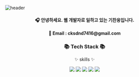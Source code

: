 ![header](https://capsule-render.vercel.app/api?type=waving&color=A3DCBE&height=200&section=header&text=Chanung's%20Github!&fontSize=35&fontAlignY=35&fontColor=f7f5f5)

<div align="center">

#### 🎧 안녕하세요. 웹 개발자로 일하고 있는 기찬웅입니다.
<h4>📧 Email : cksdnd7416@gmail.com</h4>
</div>
<div align="center">

### 📚 Tech Stack 📚
✨ skills ✨
</div>
<div align="center">
    <img src="https://img.shields.io/badge/Django-092E20?style=flat-square&logo=Django&logoColor=white"/>
    <img src="https://img.shields.io/badge/React-0E39A9?style=flat-square&logo=React&logoColor=white"/>
    <img src="https://img.shields.io/badge/MySQL-4479A1?style=flat-square&logo=MySQL&logoColor=white"/>
    <img src="https://img.shields.io/badge/MariaDB-1F305F?style=flat-square&logo=MariaDB&logoColor=white"/>
    <img src="https://img.shields.io/badge/Git-F05032?style=flat-square&logo=Git&logoColor=white"/>
</div>

<br>
<br>

<div align="center">
<!-- 🛠️ Tools 🛠️ -->
<!-- </div> -->
<!-- <br> -->
<!-- <div align="center"> -->
<!--     <img src="https://img.shields.io/badge/VScode-394EFF?style=flat-square&logo=Visual Studio Code&logoColor=white"/> -->
<!--     <img src="https://img.shields.io/badge/Eclipse-2C2255?style=flat-square&logo=Eclipse IDE&logoColor=white"/> -->
<!-- </div> -->


<div align="center">
<!-- 📝 More 📝 -->
</div>
<!-- <br> -->
<div align="center">
<!--     <a href='https://itchanchan.tistory.com/' target='_blank'><img src="https://img.shields.io/badge/Blog link-FF4785?style=flat-square&logo=Tistory&logoColor=white"/></a> -->
<!--    <a href='https://drive.google.com/file/d/1z_dOCEuoEylxfgwW7uBkQn1cIytouBSK/view?usp=sharing' target='_blank'><img src="https://img.shields.io/badge/Notion link-D77310?style=flat-square&logo=Notion&logoColor=white"/></a> -->
</div>




